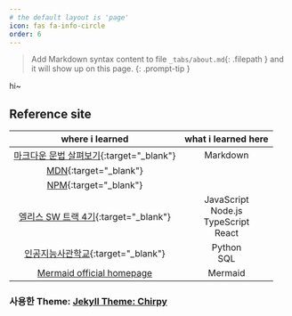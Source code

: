 ```yaml
---
# the default layout is 'page'
icon: fas fa-info-circle
order: 6
---
```


> Add Markdown syntax content to file `_tabs/about.md`{: .filepath } and it will show up on this page.
> {: .prompt-tip }

hi~

## Reference site

|                                                                                         where i learned                                                                                         |               what i learned here                |
| :---------------------------------------------------------------------------------------------------------------------------------------------------------------------------------------------: | :----------------------------------------------: |
| [마크다운 문법 살펴보기](https://docs.github.com/en/get-started/writing-on-github/getting-started-with-writing-and-formatting-on-github/basic-writing-and-formatting-syntax){:target="\_blank"} |                     Markdown                     |
|                                                                   [MDN](https://developer.mozilla.org/ko/){:target="\_blank"}                                                                   |                                                  |
|                                                                        [NPM](https://www.npmjs.com/){:target="\_blank"}                                                                         |                                                  |
|                                                                [엘리스 SW 트랙 4기](https://elice.training/){:target="\_blank"}                                                                 | JavaScript<br>Node.js<br>TypeScript<br>React<br> |
|                                                                [인공지능사관학교](https://gj-aischool.or.kr/){:target="\_blank"}                                                                |                Python<br>SQL<br>                 |
|                                                                      [Mermaid official homepage](https://mermaid.js.org/)                                                                       |                     Mermaid                      |

### 사용한 Theme: [Jekyll Theme: Chirpy](https://github.com/leekh8/leekh8.github.io/blob/main/Chirpy-README.md)
